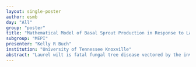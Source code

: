 ```yaml
---
layout: single-poster
author: esmb
day: "All"
group: "poster"
title: "Mathematical Model of Basal Sprout Production in Response to Laurel Wilt"
subgroup: "MEPI"
presenter: "Kelly R Buch"
institution: "University of Tennessee Knoxville"
abstract: "Laurel wilt is fatal fungal tree disease vectored by the invasive Redbay Ambrosia Beetle (RAB). Redbay trees and sassafrass trees are both susceptible to the fungal disease, and upon infection both provide suitable host material for RAB. Each of these two species responds differently to the fungal infection, with only redbay trees producing shoots that grow from the root system, called basal sprouts, and thus providing further potential host material for RAB. Using a stage structured SI model, we will explore the effect of basal sprout production on boom and bust disease cycles and the establishment of RAB. We interpret our results to provide insight on the circumstances which lead to Laurel wilt becoming endemic or local extinction of Sassafras and Redbay trees, which is vital for disease control."
---
```


